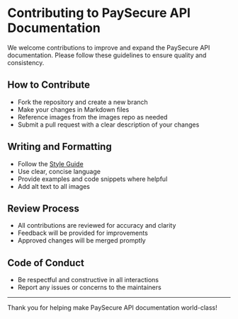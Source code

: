 # Contributing to PaySecure API Documentation

We welcome contributions to improve and expand the PaySecure API documentation. Please follow these guidelines to ensure quality and consistency.

## How to Contribute
- Fork the repository and create a new branch
- Make your changes in Markdown files
- Reference images from the images repo as needed
- Submit a pull request with a clear description of your changes

## Writing and Formatting
- Follow the [Style Guide](../docs/style-guide.md)
- Use clear, concise language
- Provide examples and code snippets where helpful
- Add alt text to all images

## Review Process
- All contributions are reviewed for accuracy and clarity
- Feedback will be provided for improvements
- Approved changes will be merged promptly

## Code of Conduct
- Be respectful and constructive in all interactions
- Report any issues or concerns to the maintainers

---

Thank you for helping make PaySecure API documentation world-class!
